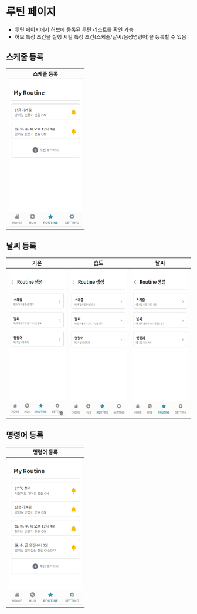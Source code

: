# 루틴 페이지
- 루틴 페이지에서 허브에 등록된 루틴 리스트를 확인 가능
- 허브 특정 조건을 실행 시킬 특정 조건(스케줄/날씨/음성명령어)을 등록할 수 있음

## 스케줄 등록

| 스케줄 등록 |
|---|
| <img src="./image/%EB%A3%A8%ED%8B%B4%EC%B6%94%EA%B0%80%20_%EC%8A%A4%EC%BC%80%EC%A4%84.gif"  width="200" height="400"/>  |

## 날씨 등록

| 기온 | 습도 | 날씨 |
|---|---|---|
| <img src="./image/%EB%A3%A8%ED%8B%B4%EC%B6%94%EA%B0%80_%EA%B8%B0%EC%98%A8.gif"  width="200" height="400"/>  |  <img src="./image/%EB%A3%A8%ED%8B%B4%EC%B6%94%EA%B0%80_%EC%8A%B5%EB%8F%84.gif"  width="200" height="400"/> | <img src="./image/%EB%A3%A8%ED%8B%B4%EC%B6%94%EA%B0%80_%EB%82%A0%EC%94%A8.gif"  width="200" height="400"/>  |

## 명령어 등록

| 명령어 등록 |
|---|
| <img src="./image/%EB%A3%A8%ED%8B%B4%EC%B6%94%EA%B0%80%20_%EB%AA%85%EB%A0%B9%EC%96%B4.gif"  width="200" height="400"/>  |